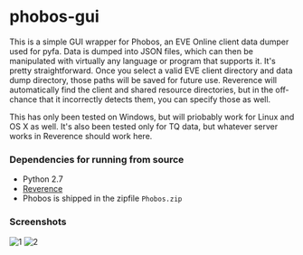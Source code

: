 # phobos-gui
This is a simple GUI wrapper for Phobos, an EVE Online client data dumper used for pyfa. Data is dumped into JSON files, which can then be manipulated with virtually any language or program that supports it. It's pretty straightforward. Once you select a valid EVE client directory and data dump directory, those paths will be saved for future use. Reverence will automatically find the client and shared resource directories, but in the off-chance that it incorrectly detects them, you can specify those as well.

This has only been tested on Windows, but will priobably work for Linux and OS X as well. It's also been tested only for TQ data, but whatever server works in Reverence should work here.

### Dependencies for running from source

* Python 2.7
* [Reverence](https://github.com/ntt/reverence)
* Phobos is shipped in the zipfile `Phobos.zip`

### Screenshots

![1](https://cloud.githubusercontent.com/assets/3904767/9255884/2857c1cc-41ba-11e5-9c2f-fb44091b2f96.PNG)
![2](https://cloud.githubusercontent.com/assets/3904767/9255885/2972f5b8-41ba-11e5-839c-1325e5f531e2.PNG)

